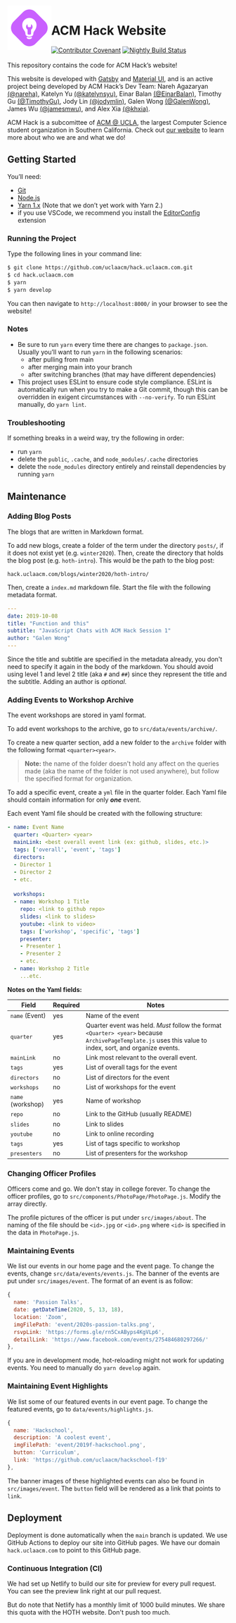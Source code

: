 <img align=left width=100 src=src/images/acm-hack-logo.svg alt="Hack logo">

# ACM Hack Website


[![Contributor Covenant](https://img.shields.io/badge/Contributor%20Covenant-v2.0%20adopted-ff69b4.svg)](code-of-conduct.md)
[![Nightly Build Status](https://github.com/uclaacm/hack.uclaacm.com/workflows/Deploy%20to%20GitHub%20Pages/badge.svg)](https://github.com/uclaacm/hack.uclaacm.com/actions?query=workflow%3A%22Deploy+to+GitHub+Pages%22)
\
\
This repository contains the code for ACM Hack’s website! 

This website is developed with [Gatsby](https://www.gatsbyjs.org/) and
[Material UI](https://material-ui.com/), and is an active project being
developed by ACM Hack’s Dev Team:
Nareh Agazaryan [(@nareha)](https://github.com/nareha),
Katelyn Yu [(@katelynsyu)](https://github.com/katelynsyu),
Einar Balan [(@EinarBalan)](https://github.com/EinarBalan),
Timothy Gu [(@TimothyGu)](https://github.com/TimothyGu/),
Jody Lin [(@jodymlin)](https://github.com/jodymlin/),
Galen Wong [(@GalenWong)](https://github.com/GalenWong/),
James Wu [(@jamesmwu)](https://github.com/jamesmwu),
and Alex Xia [(@khxia)](https://github.com/khxia/).

ACM Hack is a subcomittee of [ACM @ UCLA](http://www.uclaacm.com/), the largest
Computer Science student organization in Southern California. Check out [our
website](https://hack.uclaacm.com/) to learn more about who we are and what we
do!

## Getting Started
You’ll need:
- [Git](https://git-scm.com/)
- [Node.js](https://nodejs.org/en/)
- [Yarn 1.x](https://classic.yarnpkg.com/en/) (Note that we don’t yet work with
  Yarn 2.)
- if you use VSCode, we recommend you install the
  [EditorConfig](https://marketplace.visualstudio.com/items?itemName=EditorConfig.EditorConfig)
  extension

### Running the Project
Type the following lines in your command line:
```sh
$ git clone https://github.com/uclaacm/hack.uclaacm.com.git
$ cd hack.uclaacm.com
$ yarn
$ yarn develop
```
You can then navigate to `http://localhost:8000/` in your browser to see the
website!

### Notes
- Be sure to run `yarn` every time there are changes to `package.json`. Usually
  you’ll want to run `yarn` in the following scenarios:
  - after pulling from main
  - after merging main into your branch
  - after switching branches (that may have different dependencies)
- This project uses ESLint to ensure code style compliance. ESLint is
  automatically run when you try to make a Git commit, though this can be
  overridden in exigent circumstances with `--no-verify`. To run ESLint
  manually, do `yarn lint`.

### Troubleshooting
If something breaks in a weird way, try the following in order:
- run `yarn`
- delete the `public`, `.cache`, and `node_modules/.cache` directories
- delete the `node_modules` directory entirely and reinstall dependencies
  by running `yarn`

## Maintenance 

### Adding Blog Posts

The blogs that are written in Markdown format. 

To add new blogs, create a folder of the term under the directory `posts/`,
if it does not exist yet (e.g. `winter2020`). Then, create the directory that
holds the blog post (e.g. `hoth-intro`). This would be the path to the blog
post: 

```
hack.uclaacm.com/blogs/winter2020/hoth-intro/
```

Then, create a `index.md` markdown file. 
Start the file with the following metadata format.

```yml
---
date: 2019-10-08
title: "Function and this"
subtitle: "JavaScript Chats with ACM Hack Session 1"
author: "Galen Wong"
---
```

Since the title and subtitle are specified in the metadata already, you don't
need to specify it again in the body of the markdown. You should avoid using
level 1 and level 2 title (aka `#` and `##`) since they represent the title
and the subtitle. Adding an author is _optional_.

### Adding Events to Workshop Archive

The event workshops are stored in yaml format.

To add event workshops to the archive, go to 
`src/data/events/archive/`. 

To create a new quarter section, add a new folder to the `archive`
folder with the following format `<quarter><year>`. 
> **Note:** the
> name of the folder doesn't hold any affect on the queries made (aka
> the name of the folder is not used anywhere), but follow the 
> specified format for organization. 
 
To add a specific event, create a `yml` file in the quarter
folder. Each Yaml file should contain information
for only _**one**_ event. 

Each event Yaml file should be
created with the following structure:
```yml
- name: Event Name
  quarter: <Quarter> <year> 
  mainLink: <best overall event link (ex: github, slides, etc.)>
  tags: ['overall', 'event', 'tags']
  directors:
  - Director 1
  - Director 2
  - etc.

  workshops:
  - name: Workshop 1 Title
    repo: <link to github repo> 
    slides: <link to slides>
    youtube: <link to video>
    tags: ['workshop', 'specific', 'tags']
    presenter:
    - Presenter 1
    - Presenter 2
    - etc.
  - name: Workshop 2 Title
    ...etc.
```

**Notes on the Yaml fields:**

| Field | Required | Notes |
| ----- | --------- | ----- |
| `name` (Event) | yes | Name of the event
| `quarter` | yes | Quarter event was held. _Must_ follow the format `<Quarter> <year>`  because `ArchivePageTemplate.js` uses this value to index, sort, and organize events. 
| `mainLink` | no | Link most relevant to the overall event.
| `tags` | yes | List of overall tags for the event
| `directors` | no | List of directors for the event
| `workshops` | no | List of workshops for the event
| `name` (workshop) | yes | Name of workshop
| `repo` | no | Link to the GitHub (usually README)
| `slides` | no | Link to slides
| `youtube` | no | Link to online recording
| `tags` | yes | List of tags specific to workshop
| `presenters` | no | List of presenters for the workshop

### Changing Officer Profiles

Officers come and go. We don't stay in college forever. To change the officer
profiles, go to `src/components/PhotoPage/PhotoPage.js`. Modify the array
directly.


The profile pictures of the officer is put under `src/images/about`. The naming
of the file should be `<id>.jpg` or `<id>.png` where `<id>` is specified in
the data in `PhotoPage.js`.

### Maintaining Events

We list our events in our home page and the event page. 
To change the events, change `src/data/events/events.js`. 
The banner of the events are put under `src/images/event`.
The format of an event is as follow:

```js
{
  name: 'Passion Talks',
  date: getDateTime(2020, 5, 13, 18),
  location: 'Zoom',
  imgFilePath: 'event/2020s-passion-talks.png',
  rsvpLink: 'https://forms.gle/rn5CxAByps4KgVLp6',
  detailLink: 'https://www.facebook.com/events/275484680297266/'
},
```

If you are in development mode, hot-reloading might not work for updating
events. You need to manually do `yarn develop` again.

### Maintaining Event Highlights

We list some of our featured events in our event page.
To change the featured events, go to `data/events/highlights.js`. 

```js
{
  name: 'Hackschool',
  description: 'A coolest event',
  imgFilePath: 'event/2019f-hackschool.png',
  button: 'Curriculum',
  link: 'https://github.com/uclaacm/hackschool-f19'
},
```

The banner images of these highlighted events can also be found in
`src/images/event`. The `button` field will be rendered as a link that points
to `link`.

## Deployment

Deployment is done automatically when the `main` branch is updated. 
We use GitHub Actions to deploy our site into GitHub pages. We have
our domain `hack.uclaacm.com` to point to this GitHub page. 

### Continuous Integration (CI)

We had set up Netlify to build our site for preview for every pull request.
You can see the preview link right at our pull request. 

But do note that Netlify has a monthly limit of 1000 build minutes. We share
this quota with the HOTH website. Don't push too much.
